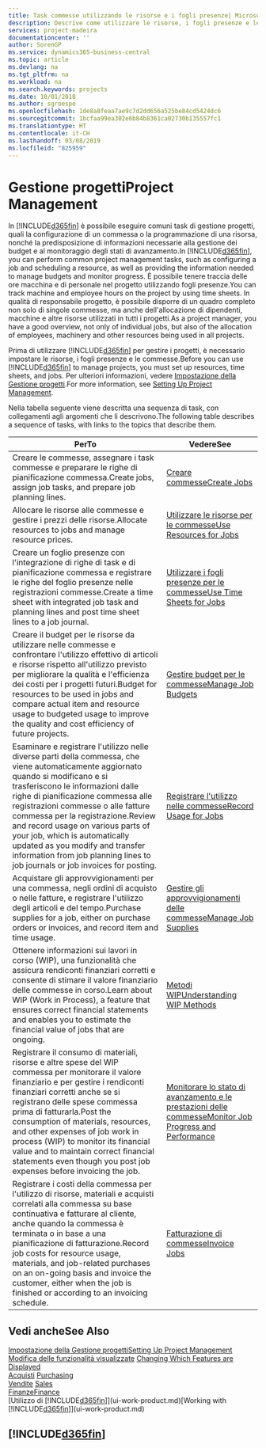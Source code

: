 ```yaml
---
title: Task commesse utilizzando le risorse e i fogli presenze| Microsoft Docs
description: Descrive come utilizzare le risorse, i fogli presenze e le commesse per gestire progetti.
services: project-madeira
documentationcenter: ''
author: SorenGP
ms.service: dynamics365-business-central
ms.topic: article
ms.devlang: na
ms.tgt_pltfrm: na
ms.workload: na
ms.search.keywords: projects
ms.date: 10/01/2018
ms.author: sgroespe
ms.openlocfilehash: 1de8a8feaa7ae9c7d2dd656a525be84cd5424dc6
ms.sourcegitcommit: 1bcfaa99ea302e6b84b8361ca02730b135557fc1
ms.translationtype: HT
ms.contentlocale: it-CH
ms.lasthandoff: 03/08/2019
ms.locfileid: "825959"
---
```

# <a name="project-management"></a><span data-ttu-id="2d5af-103">Gestione progetti</span><span class="sxs-lookup"><span data-stu-id="2d5af-103">Project Management</span></span>
<span data-ttu-id="2d5af-104">In [!INCLUDE[d365fin](includes/d365fin_md.md)] è possibile eseguire comuni task di gestione progetti, quali la configurazione di un commessa o la programmazione di una risorsa, nonché la predisposizione di informazioni necessarie alla gestione dei budget e al monitoraggio degli stati di avanzamento.</span><span class="sxs-lookup"><span data-stu-id="2d5af-104">In [!INCLUDE[d365fin](includes/d365fin_md.md)], you can perform common project management tasks, such as configuring a job and scheduling a resource, as well as providing the information needed to manage budgets and monitor progress.</span></span> <span data-ttu-id="2d5af-105">È possibile tenere traccia delle ore macchina e di personale nel progetto utilizzando fogli presenze.</span><span class="sxs-lookup"><span data-stu-id="2d5af-105">You can track machine and employee hours on the project by using time sheets.</span></span> <span data-ttu-id="2d5af-106">In qualità di responsabile progetto, è possibile disporre di un quadro completo non solo di singole commesse, ma anche dell'allocazione di dipendenti, macchine e altre risorse utilizzati in tutti i progetti.</span><span class="sxs-lookup"><span data-stu-id="2d5af-106">As a project manager, you have a good overview, not only of individual jobs, but also of the allocation of employees, machinery and other resources being used in all projects.</span></span>

<span data-ttu-id="2d5af-107">Prima di utilizzare [!INCLUDE[d365fin](includes/d365fin_md.md)] per gestire i progetti, è necessario impostare le risorse, i fogli presenze e le commesse.</span><span class="sxs-lookup"><span data-stu-id="2d5af-107">Before you can use [!INCLUDE[d365fin](includes/d365fin_md.md)] to manage projects, you must set up resources, time sheets, and jobs.</span></span> <span data-ttu-id="2d5af-108">Per ulteriori informazioni, vedere [Impostazione della Gestione progetti](projects-setup-projects.md).</span><span class="sxs-lookup"><span data-stu-id="2d5af-108">For more information, see [Setting Up Project Management](projects-setup-projects.md).</span></span>  

<span data-ttu-id="2d5af-109">Nella tabella seguente viene descritta una sequenza di task, con collegamenti agli argomenti che li descrivono.</span><span class="sxs-lookup"><span data-stu-id="2d5af-109">The following table describes a sequence of tasks, with links to the topics that describe them.</span></span>

| <span data-ttu-id="2d5af-110">Per</span><span class="sxs-lookup"><span data-stu-id="2d5af-110">To</span></span> | <span data-ttu-id="2d5af-111">Vedere</span><span class="sxs-lookup"><span data-stu-id="2d5af-111">See</span></span> |
| --- | --- |
| <span data-ttu-id="2d5af-112">Creare le commesse, assegnare i task commesse e preparare le righe di pianificazione commessa.</span><span class="sxs-lookup"><span data-stu-id="2d5af-112">Create jobs, assign job tasks, and prepare job planning lines.</span></span> |[<span data-ttu-id="2d5af-113">Creare commesse</span><span class="sxs-lookup"><span data-stu-id="2d5af-113">Create Jobs</span></span>](projects-how-create-jobs.md) |
| <span data-ttu-id="2d5af-114">Allocare le risorse alle commesse e gestire i prezzi delle risorse.</span><span class="sxs-lookup"><span data-stu-id="2d5af-114">Allocate resources to jobs and manage resource prices.</span></span> |[<span data-ttu-id="2d5af-115">Utilizzare le risorse per le commesse</span><span class="sxs-lookup"><span data-stu-id="2d5af-115">Use Resources for Jobs</span></span>](projects-how-use-resources.md) |
| <span data-ttu-id="2d5af-116">Creare un foglio presenze con l'integrazione di righe di task e di pianificazione commessa e registrare le righe del foglio presenze nelle registrazioni commesse.</span><span class="sxs-lookup"><span data-stu-id="2d5af-116">Create a time sheet with integrated job task and planning lines and post time sheet lines to a job journal.</span></span> |[<span data-ttu-id="2d5af-117">Utilizzare i fogli presenze per le commesse</span><span class="sxs-lookup"><span data-stu-id="2d5af-117">Use Time Sheets for Jobs</span></span>](projects-how-use-time-sheets.md) |
| <span data-ttu-id="2d5af-118">Creare il budget per le risorse da utilizzare nelle commesse e confrontare l'utilizzo effettivo di articoli e risorse rispetto all'utilizzo previsto per migliorare la qualità e l'efficienza dei costi per i progetti futuri.</span><span class="sxs-lookup"><span data-stu-id="2d5af-118">Budget for resources to be used in jobs and compare actual item and resource usage to budgeted usage to improve the quality and cost efficiency of future projects.</span></span> |[<span data-ttu-id="2d5af-119">Gestire budget per le commesse</span><span class="sxs-lookup"><span data-stu-id="2d5af-119">Manage Job Budgets</span></span>](projects-how-manage-budgets.md) |
| <span data-ttu-id="2d5af-120">Esaminare e registrare l'utilizzo nelle diverse parti della commessa, che viene automaticamente aggiornato quando si modificano e si trasferiscono le informazioni dalle righe di pianificazione commessa alle registrazioni commesse o alle fatture commessa per la registrazione.</span><span class="sxs-lookup"><span data-stu-id="2d5af-120">Review and record usage on various parts of your job, which is automatically updated as you modify and transfer information from job planning lines to job journals or job invoices for posting.</span></span> |[<span data-ttu-id="2d5af-121">Registrare l'utilizzo nelle commesse</span><span class="sxs-lookup"><span data-stu-id="2d5af-121">Record Usage for Jobs</span></span>](projects-how-record-job-usage.md) |
| <span data-ttu-id="2d5af-122">Acquistare gli approvvigionamenti per una commessa, negli ordini di acquisto o nelle fatture, e registrare l'utilizzo degli articoli e del tempo.</span><span class="sxs-lookup"><span data-stu-id="2d5af-122">Purchase supplies for a job, either on purchase orders or invoices, and record item and time usage.</span></span> |[<span data-ttu-id="2d5af-123">Gestire gli approvvigionamenti delle commesse</span><span class="sxs-lookup"><span data-stu-id="2d5af-123">Manage Job Supplies</span></span>](projects-how-manage-project-supplies.md) |
| <span data-ttu-id="2d5af-124">Ottenere informazioni sui lavori in corso (WIP), una funzionalità che assicura rendiconti finanziari corretti e consente di stimare il valore finanziario delle commesse in corso.</span><span class="sxs-lookup"><span data-stu-id="2d5af-124">Learn about WIP (Work in Process), a feature that ensures correct financial statements and enables you to estimate the financial value of jobs that are ongoing.</span></span> |[<span data-ttu-id="2d5af-125">Metodi WIP</span><span class="sxs-lookup"><span data-stu-id="2d5af-125">Understanding WIP Methods</span></span>](projects-understanding-wip.md) |
| <span data-ttu-id="2d5af-126">Registrare il consumo di materiali, risorse e altre spese del WIP commessa per monitorare il valore finanziario e per gestire i rendiconti finanziari corretti anche se si registrano delle spese commessa prima di fatturarla.</span><span class="sxs-lookup"><span data-stu-id="2d5af-126">Post the consumption of materials, resources, and other expenses of job work in process (WIP) to monitor its financial value and to maintain correct financial statements even though you post job expenses before invoicing the job.</span></span> |[<span data-ttu-id="2d5af-127">Monitorare lo stato di avanzamento e le prestazioni delle commesse</span><span class="sxs-lookup"><span data-stu-id="2d5af-127">Monitor Job Progress and Performance</span></span>](projects-how-monitor-progress-performance.md) |
| <span data-ttu-id="2d5af-128">Registrare i costi della commessa per l'utilizzo di risorse, materiali e acquisti correlati alla commessa su base continuativa e fatturare al cliente, anche quando la commessa è terminata o in base a una pianificazione di fatturazione.</span><span class="sxs-lookup"><span data-stu-id="2d5af-128">Record job costs for resource usage, materials, and job-related purchases on an on-going basis and invoice the customer, either when the job is finished or according to an invoicing schedule.</span></span> |[<span data-ttu-id="2d5af-129">Fatturazione di commesse</span><span class="sxs-lookup"><span data-stu-id="2d5af-129">Invoice Jobs</span></span>](projects-how-invoice-jobs.md) |

## <a name="see-also"></a><span data-ttu-id="2d5af-130">Vedi anche</span><span class="sxs-lookup"><span data-stu-id="2d5af-130">See Also</span></span>
[<span data-ttu-id="2d5af-131">Impostazione della Gestione progetti</span><span class="sxs-lookup"><span data-stu-id="2d5af-131">Setting Up Project Management</span></span>](projects-setup-projects.md)  
<span data-ttu-id="2d5af-132">[Modifica delle funzionalità visualizzate](ui-experiences.md)    </span><span class="sxs-lookup"><span data-stu-id="2d5af-132">[Changing Which Features are Displayed](ui-experiences.md)    </span></span>  
<span data-ttu-id="2d5af-133">[Acquisti](purchasing-manage-purchasing.md)       </span><span class="sxs-lookup"><span data-stu-id="2d5af-133">[Purchasing](purchasing-manage-purchasing.md)       </span></span>  
<span data-ttu-id="2d5af-134">[Vendite](sales-manage-sales.md)  </span><span class="sxs-lookup"><span data-stu-id="2d5af-134">[Sales](sales-manage-sales.md)  </span></span>  
[<span data-ttu-id="2d5af-135">Finanze</span><span class="sxs-lookup"><span data-stu-id="2d5af-135">Finance</span></span>](finance.md)  
<span data-ttu-id="2d5af-136">[Utilizzo di [!INCLUDE[d365fin](includes/d365fin_md.md)]](ui-work-product.md)</span><span class="sxs-lookup"><span data-stu-id="2d5af-136">[Working with [!INCLUDE[d365fin](includes/d365fin_md.md)]](ui-work-product.md)</span></span>  

## [!INCLUDE[d365fin](includes/free_trial_md.md)]  
 
